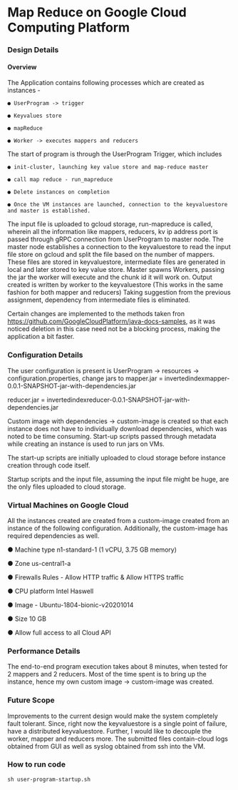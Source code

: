 # Map Reduce on Google Cloud Computing Platform 

### Design Details

#### Overview

The Application contains following processes which are created as instances -

    ● UserProgram -> trigger

    ● Keyvalues store

    ● mapReduce

    ● Worker -> executes mappers and reducers


The start of program is through the UserProgram Trigger, which includes

    ● init-cluster, launching key value store and map-reduce master

    ● call map reduce - run_mapreduce

    ● Delete instances on completion

    ● Once the VM instances are launched, connection to the keyvaluestore and master is established.

The input file is uploaded to gcloud storage, run-mapreduce is called, wherein all the information
like mappers, reducers, kv ip address port is passed through gRPC connection from
UserProgram to master node.
The master node establishes a connection to the keyvaluestore to read the input file store on
gcloud and split the file based on the number of mappers. These files are stored in
keyvaluestore, intermediate files are generated in local and later stored to key value store.
Master spawns Workers, passing the jar the worker will execute and the chunk id it will work on.
Output created is written by worker to the keyvaluestore (This works in the same fashion for
both mapper and reducers)
Taking suggestion from the previous assignment, dependency from intermediate files is
eliminated.

Certain changes are implemented to the methods taken fron
https://github.com/GoogleCloudPlatform/java-docs-samples, as it was noticed deletion in this
case need not be a blocking process, making the application a bit faster.


### Configuration Details

The user configuration is present is UserProgram -> resources -> configuration.properties,
change jars to
mapper.jar = invertedindexmapper-0.0.1-SNAPSHOT-jar-with-dependencies.jar

reducer.jar = invertedindexreducer-0.0.1-SNAPSHOT-jar-with-dependencies.jar

Custom image with dependencies -> custom-image is created so that each instance does not
have to individually download dependencies, which was noted to be time consuming.
Start-up scripts passed through metadata while creating an instance is used to run jars on VMs.

The start-up scripts are initially uploaded to cloud storage before instance creation through code
itself.

Startup scripts and the input file, assuming the input file might be huge, are the only files
uploaded to cloud storage.


### Virtual Machines on Google Cloud

All the instances created are created from a custom-image created from an instance of the
following configuration. Additionally, the custom-image has required dependencies as well.

● Machine type n1-standard-1 (1 vCPU, 3.75 GB memory)

● Zone us-central1-a

● Firewalls Rules - Allow HTTP traffic & Allow HTTPS traffic

● CPU platform Intel Haswell

● Image - Ubuntu-1804-bionic-v20201014

● Size 10 GB

● Allow full access to all Cloud API

### Performance Details

The end-to-end program execution takes about 8 minutes, when tested for 2 mappers and 2
reducers. Most of the time spent is to bring up the instance, hence my own custom image ->
custom-image was created.

### Future Scope

Improvements to the current design would make the system completely fault tolerant. Since,
right now the keyvaluestore is a single point of failure, have a distributed keyvaluestore.
Further, I would like to decouple the worker, mapper and reducers more.
The submitted files contain-cloud logs obtained from GUI as well as syslog obtained from ssh
into the VM.

### How to run code

```
sh user-program-startup.sh
```
